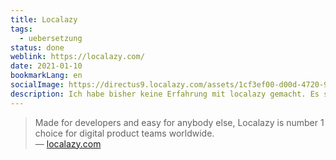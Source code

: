 ```yaml
---
title: Localazy
tags:
  - uebersetzung
status: done
weblink: https://localazy.com/
date: 2021-01-10
bookmarkLang: en
socialImage: https://directus9.localazy.com/assets/1cf3ef00-d00d-4720-9695-69e17bd932ca.png
description: Ich habe bisher keine Erfahrung mit localazy gemacht. Es scheint jedoch ein umfangreiches und spannendes Übersetzungstool zu sein.
---
```

<blockquote>Made for developers and easy for anybody else, Localazy is number 1 choice for digital product teams worldwide.<footer>— <a href="https://localazy.com/">localazy.com</a></footer></blockquote>
